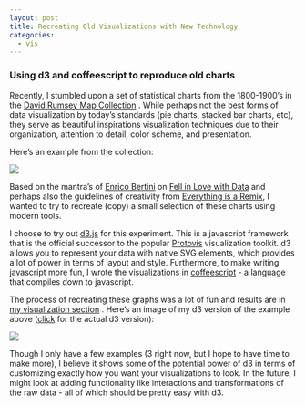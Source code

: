 ```yaml
---
layout: post
title: Recreating Old Visualizations with New Technology
categories:
  - vis
---
```


### Using d3 and coffeescript to reproduce old charts

Recently, I stumbled upon a set of statistical charts from the 1800-1900’s in the [David Rumsey Map Collection](http://www.davidrumsey.com/luna/servlet/view/search?QuickSearchA=QuickSearchA&q=statistics&sort=Pub_List_No_InitialSort%2CPub_Date%2CPub_List_No%2CSeries_No&search=Search) . While perhaps not the best forms of data visualization by today’s standards (pie charts, stacked bar charts, etc), they serve as beautiful inspirations visualization techniques due to their organization, attention to detail, color scheme, and presentation.

Here’s an example from the collection:

[![](images/vis/rumsey_stat_1.png)](http://www.davidrumsey.com/luna/servlet/detail/RUMSEY~8~1~32117~1151459:Proportion-of-foreign-born-of-each-?qvq=q:%3D%22U.S.%2BCensus%2BOffice%22%2BAND%2B%3D%22Washington%22;lc:RUMSEY~8~1&mi=144&trs=288)

Based on the mantra’s of [Enrico Bertini](http://fellinlovewithdata.com/guides/how-to-become-a-data-visualization-expert-a-recipe) on [Fell in Love with Data](http://fellinlovewithdata.com) and perhaps also the guidelines of creativity from [Everything is a Remix](http://www.everythingisaremix.info/shop-now-open/), I wanted to try to recreate (copy) a small selection of these charts using modern tools.

I choose to try out [d3.js](http://mbostock.github.com/d3/) for this experiment. This is a javascript framework that is the official successor to the popular [Protovis](http://mbostock.github.com/protovis/) visualization toolkit. d3 allows you to represent your data with native SVG elements, which provides a lot of power in terms of layout and style. Furthermore, to make writing javascript more fun, I wrote the visualizations in [coffeescript](http://jashkenas.github.com/coffee-script/) - a language that compiles down to javascript.

The process of recreating these graphs was a lot of fun and results are in [my visualization section](vis/index.html#old_vis_d3) . Here’s an image of my d3 version of the example above ([click](vis/nationality_by_city.html) for the actual d3 version):

[![](images/vis/rumsey_stat_1_recreate.png)](vis/nationality_by_city.html)

Though I only have a few examples (3 right now, but I hope to have time to make more), I believe it shows some of the potential power of d3 in terms of customizing exactly how you want your visualizations to look. In the future, I might look at adding functionality like interactions and transformations of the raw data - all of which should be pretty easy with d3.
